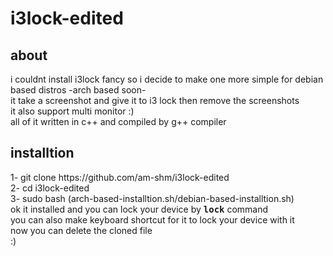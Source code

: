 # i3lock-edited
<h2>about</h2>
i couldnt install i3lock fancy so i decide to make one more simple for debian based distros -arch based soon-
<br>
it take a screenshot and give it to i3 lock then remove the screenshots
<br>
it also support multi monitor :)
<br>
all of it written in c++ and compiled by g++ compiler
<h2>installtion</h2>
1- git clone https://github.com/am-shm/i3lock-edited
<br>
2- cd i3lock-edited
<br>
3- sudo bash (arch-based-installtion.sh/debian-based-installtion.sh)
<br>
ok it installed and you can lock your device by <tt><b>lock</b></tt> command
<br>
you can also make keyboard shortcut for it to lock your device with it
<br>
now you can delete the cloned file
<br>
:)
